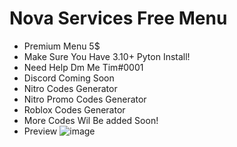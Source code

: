 # Nova Services Free Menu

- Premium Menu 5$
- Make Sure You Have 3.10+ Pyton Install!
- Need Help Dm Me Tim#0001
- Discord Coming Soon
- Nitro Codes Generator
- Nitro Promo Codes Generator
- Roblox Codes Generator
- More Codes Wil Be added Soon!
- Preview ![image](https://github.com/fanxx04/Generator/assets/157920223/5f781d36-8b65-467e-84df-23cadd058389)

